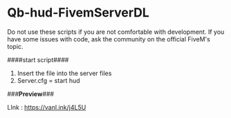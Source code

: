 # Qb-hud-FivemServerDL
Do not use these scripts if you are not comfortable with development. If you have some issues with code, ask the community on the official FiveM's topic.



####start script####

1. Insert the file into the server files
2. Server.cfg  = start hud 

###__Preview__###

LInk : https://vanl.ink/j4L5U
